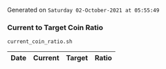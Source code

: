 Generated on `Saturday 02-October-2021 at 05:55:49`

### Current to Target Coin Ratio
`current_coin_ratio.sh`

Date|Current|Target|Ratio
---|---|---|---
